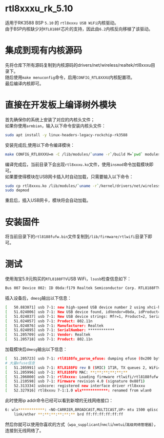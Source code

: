 # rtl8xxxu_rk_5.10
适用于RK3588 BSP `5.10` 的 `rtl8xxxu USB WiFi`内核驱动。  
由于BSP内核缺少对`RTL8188F`芯片的支持，因此由`6.2`内核反向移植了该驱动。


# 集成到现有内核源码
先将仓库下所有源码复制到内核源码的drivers/net/wireless/realtek/rtl8xxxu目录下。  
随后使用`make menuconfig`命令，启用`CONFIG_RTL8XXXU`内核配置项。  
最后编译内核即可。

# 直接在开发板上编译树外模块
首先确保你的系统上安装了对应的内核头文件；  
如果你使用`armbian`，输入以下命令安装内核头文件：
```bash
sudo apt install -y linux-headers-legacy-rockchip-rk3588
```
安装完成后,使用以下命令编译模块：
```bash
make CONFIG_RTL8XXXU=m -C /lib/modules/`uname -r`/build M=`pwd` modules
```
编译完成后，当前目录下会出现`rtl8xxxu.ko`文件，使用`insmod`命令加载模块即可。   
如果要使得模块在USB网卡插入时自动加载，只需要输入以下命令：
```bash
sudo cp rtl8xxxu.ko /lib/modules/`uname -r`/kernel/drivers/net/wireless/rtl8xxxu
sudo depmod
```
重启后，插入USB网卡，模块将会自动加载。
# 安装固件
将当前目录下的`rtl8188fufw.bin`文件复制到`/lib/firmware/rtlwifi`目录下即可。

# 测试
使用淘宝5.9元购买的`RTL8188FTV`USB WiFi，`lsusb`检查信息如下：
```bash
Bus 007 Device 002: ID 0bda:f179 Realtek Semiconductor Corp. RTL8188FTV 802.11b/g/n 1T1R 2.4G WLAN Adapter
```
插入设备后，`dmesg`输出以下信息：
```bash
[   50.883071] usb 7-1: new high-speed USB device number 2 using xhci-hcd
[   51.024006] usb 7-1: New USB device found, idVendor=0bda, idProduct=f179, bcdDevice= 0.00
[   51.024037] usb 7-1: New USB device strings: Mfr=1, Product=2, SerialNumber=3
[   51.024057] usb 7-1: Product: 802.11n
[   51.024076] usb 7-1: Manufacturer: Realtek
[   51.024095] usb 7-1: SerialNumber: ************
[   51.205709] usb 7-1: Vendor: Realtek
[   51.205718] usb 7-1: Product: 802.11n
```
加载模块后`dmesg`输出以下信息：
```bash
[   51.205723] usb 7-1: rtl8188fu_parse_efuse: dumping efuse (0x200 bytes):
# 大量efuse信息
[   51.205991] usb 7-1: RTL8188FU rev B (SMIC) 1T1R, TX queues 2, WiFi=1, BT=0, GPS=0, HI PA=0
[   51.205996] usb 7-1: RTL8188FU MAC: **:**:**:**:**:**
[   51.206000] usb 7-1: rtl8xxxu: Loading firmware rtlwifi/rtl8188fufw.bin
[   51.210598] usb 7-1: Firmware revision 4.0 (signature 0x88f1)
[   52.313334] usbcore: registered new interface driver rtl8xxxu
[   52.327916] rtl8xxxu 7-1:1.0 wlx************: renamed from wlan0
```
此时使用ip addr命令已经可以看到新增的无线网络接口：
```bash
6: wlx************: <NO-CARRIER,BROADCAST,MULTICAST,UP> mtu 1500 qdisc mq state DOWN group default qlen 1000
    link/ether **:**:**:**:**:** brd ff:ff:ff:ff:ff:ff
```
然后你就可以使用你喜欢的方式（`wpa_supplicant`/`nmcli`/`nmtui`/`高级网络管理器`），连接到无线网络了。